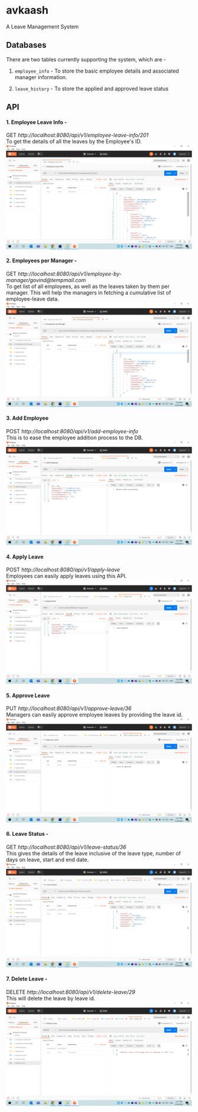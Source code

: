 # avkaash
A Leave Management System

## Databases

There are two tables currently supporting the system, which are - 
1. ``employee_info`` - To store the basic employee details and associated manager information.
   
2. ``leave_history`` - To store the applied and approved leave status


## API

#### 1. Employee Leave Info - 
GET _http://localhost:8080/api/v1/employee-leave-info/201_ <br/>
To get the details of all the leaves by the Employee's ID.
![API](images/Screenshot%20(1924).png)

#### 2. Employees per Manager - 
GET _http://localhost:8080/api/v1/employee-by-manager/govind@tempmail.com_ <br/>
To get list of all employees, as well as the leaves taken by them per manager. This will help the managers in fetching a cumulative list of employee-leave data.
![API](images/Screenshot%20(1925).png)

#### 3. Add Employee
POST _http://localhost:8080/api/v1/add-employee-info_ <br/>
This is to ease the employee addition process to the DB.
![API](images/Screenshot%20(1926).png)

#### 4. Apply Leave
POST _http://localhost:8080/api/v1/apply-leave_ <br/>
Employees can easily apply leaves using this API.
![API](images/Screenshot%20(1927).png)

#### 5. Approve Leave
PUT _http://localhost:8080/api/v1/approve-leave/36_ <br/>
Managers can easily approve employee leaves by providing the leave id.
![API](images/Screenshot%20(1928).png)

#### 6. Leave Status - 
GET _http://localhost:8080/api/v1/leave-status/36_ <br/>
This gives the details of the leave inclusive of the leave type, number of days on leave, start and end date.
![API](images/Screenshot%20(1929).png)

#### 7. Delete Leave - 
DELETE _http://localhost:8080/api/v1/delete-leave/29_ <br/>
This will delete the leave by leave id.
![API](images/Screenshot%20(1930).png)
